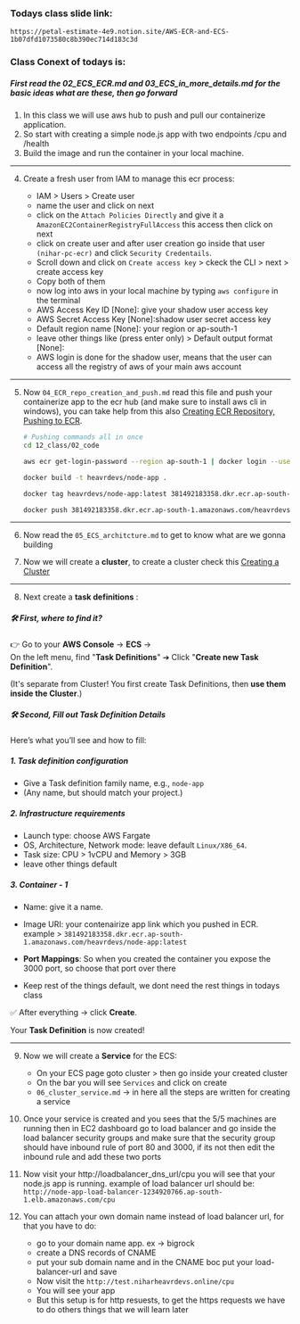 ### Todays class slide link:

```link
https://petal-estimate-4e9.notion.site/AWS-ECR-and-ECS-1b07dfd1073580c8b390ec714d183c3d
```

### Class Conext of todays is:

##### First read the 02_ECS_ECR.md and 03_ECS_in_more_details.md for the basic ideas what are these, then go forward

1. In this class we will use aws hub to push and pull our containerize application.
2. So start with creating a simple node.js app with two endpoints /cpu and /health
3. Build the image and run the container in your local machine.

---

4. Create a fresh user from IAM to manage this ecr process:

    - IAM > Users > Create user
    - name the user and click on next
    - click on the `Attach Policies Directly` and give it a `AmazonEC2ContainerRegistryFullAccess` this access then click on next
    - click on create user and after user creation go inside that user `(nihar-pc-ecr)` and click `Security Credentails`.
    - Scroll down and click on `Create access key` > ckeck the CLI > next > create access key
    - Copy both of them 
    - now log into aws in your local machine by typing `aws configure` in the terminal
    - AWS Access Key ID [None]: give your shadow user access key 
    - AWS Secret Access Key [None]:shadow user secret access key
    - Default region name [None]: your region or ap-south-1
    - leave other things like (press enter only) > Default output format [None]: 
    - AWS login is done for the shadow user, means that the user can access all the registry of aws of your main aws account 

---

5. Now `04_ECR_repo_creation_and_push.md` read this file and push your containerize app to the ecr hub (and make sure to install aws cli in windows), you can take help from this also [Creating ECR Repository, Pushing to ECR](https://petal-estimate-4e9.notion.site/Creating-ECR-Repository-Pushing-to-ECR-1b07dfd1073580dca783e62b8b7cad56).

    ```sh
    # Pushing commands all in once
    cd 12_class/02_code

    aws ecr get-login-password --region ap-south-1 | docker login --username AWS --password-stdin 381492183358.dkr.ecr.ap-south-1.amazonaws.com

    docker build -t heavrdevs/node-app .
    
    docker tag heavrdevs/node-app:latest 381492183358.dkr.ecr.ap-south-1.amazonaws.com/heavrdevs/node-app:latest

    docker push 381492183358.dkr.ecr.ap-south-1.amazonaws.com/heavrdevs/node-app:latest
    ```

---

6. Now read the `05_ECS_architcture.md` to get to know what are we gonna building

7. Now we will create a **cluster**, to create a cluster check this [Creating a Cluster](https://petal-estimate-4e9.notion.site/Creating-a-Cluster-1b07dfd1073580218595ee866a6381af)

---

8. Next create a **task definitions** :

##### 🛠️ First, **where to find it**?

👉 Go to your **AWS Console** → **ECS** →  
On the left menu, find "**Task Definitions**" ➔ Click "**Create new Task Definition**".

(It's separate from Cluster! You first create Task Definitions, then **use them inside the Cluster**.)

##### 🛠️ Second, **Fill out Task Definition Details**

Here’s what you’ll see and how to fill:

##### 1. **Task definition configuration**
- Give a Task definition family name, e.g., `node-app`
- (Any name, but should match your project.)

##### 2. **Infrastructure requirements**
- Launch type: choose AWS Fargate
- OS, Architecture, Network mode: leave default `Linux/X86_64`.
- Task size: CPU > 1vCPU and Memory > 3GB
- leave other things default

##### 3. **Container - 1**
- Name: give it a name.  
- Image URI: your contenairize app link which you pushed in ECR. example > `381492183358.dkr.ecr.ap-south-1.amazonaws.com/heavrdevs/node-app:latest`
- **Port Mappings**: So when you created the container you expose the 3000 port, so choose that port over there

- Keep rest of the things default, we dont need the rest things in todays class

✅ After everything → click **Create**.

Your **Task Definition** is now created!

---


9. Now we will create a **Service** for the ECS:

    - On your ECS page goto cluster > then go inside your created cluster
    - On the bar you will see `Services` and click on create
    - `06_cluster_service.md` -> in here all the steps are written for creating a service


10. Once your service is created and you sees that the 5/5 machines are running then in EC2 dashboard go to load balancer and go inside the load balancer security groups and make sure that the security group should have inbound rule of port 80 and 3000, if its not then edit the inbound rule and add these two ports

11. Now visit your http://loadbalancer_dns_url/cpu you will see that your node.js app is running. example of load balancer url should be: `http://node-app-load-balancer-1234920766.ap-south-1.elb.amazonaws.com/cpu`

12. You can attach your own domain name instead of load balancer url, for that you have to do:

    - go to your domain name app. ex -> bigrock
    - create a DNS records of CNAME
    - put your sub domain name and in the CNAME boc put your load-balancer-url and save
    - Now visit the `http://test.niharheavrdevs.online/cpu`
    - You will see your app
    - But this setup is for http resuests, to get the https requests we have to do others things that we will learn later